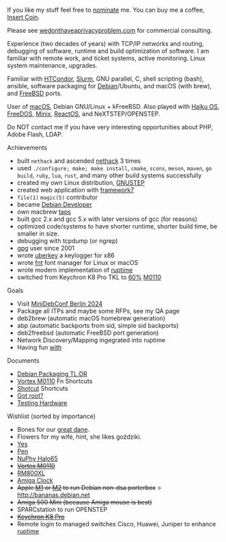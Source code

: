 If you like my stuff feel free to [nominate](https://stars.github.com/nominate) me. You can buy me a coffee, [Insert Coin](https://www.buymeacoffee.com/alexmy).

Please see [wedonthaveaprivacyproblem.com](https://github.com/wedonthaveaprivacyproblem/) for commercial consulting.

Experience (two decades of years) with TCP/IP networks and routing, debugging of software, runtime and build optimization of software. I am familiar with remote work, and ticket systems, active monitoring. Linux system maintenance, upgrades.

Familiar with [HTCondor](https://htcondor.org), [Slurm](https://slurm.schedmd.com), GNU parallel, C, shell scripting (bash), ansible, software packaging for [Debian](https://debian.org)/Ubuntu, and macOS (with brew), and [FreeBSD](https://freebsd.org) ports.

User of [macOS](https://next.com), Debian GNU/Linux + kFreeBSD. Also played with [Haiku OS](https://www.haiku-os.org), [FreeDOS](https://www.freedos.org), [Minix](https://www.minix3.org), [ReactOS](https://reactos.org), and NeXTSTEP/OPENSTEP.

Do NOT contact me if you have very interesting opportunities about PHP, Adobe Flash, LDAP.

Achievements
- built `nethack` and ascended [nethack](https://github.com/alexmyczko/nethack) 3 times
- used `./configure; make; make install`, `cmake`, `scons`, `meson`, `maven`, `go build`, `ruby`, `lua`, `rust`, and many other build systems successfully
- created my own Linux distribution, [GNUSTEP](http://livecd.gnustep.org)
- created web application with [framework7](https://framework7.io)
- `file(1)` `magic(5)` contributor
- became [Debian Developer](https://qa.debian.org/developer.php?login=tar@debian.org)
- own macbrew [taps](https://github.com/alexmyczko/homebrew-mac)
- built gcc 2.x and gcc 5.x with later versions of gcc (for reasons)
- optimized code/systems to have shorter runtime, shorter build time, be smaller in size.
- debugging with tcpdump (or ngrep)
- [gpg](https://db.debian.org/fetchkey.cgi?fingerprint=B60A1BF363DC1319FF0A8E89116852BCDF7515C0) user since 2001
- wrote [uberkey](https://github.com/alexmyczko/uberkey) a keylogger for x86
- wrote [fnt](https://github.com/alexmyczko/fnt) font manager for Linux or macOS
- wrote modern implementation of [ruptime](https://github.com/alexmyczko/ruptime)
- switched from Keychron K8 Pro TKL to [60%](https://www.reddit.com/r/MechanicalKeyboards/comments/1b2i0k1/m0110_with_tank/) [M0110](https://github.com/alexmyczko/autoexec.bat/blob/master/Documents/m0110.md)

Goals
- Visit [MiniDebConf Berlin 2024](https://wiki.debian.org/DebianEvents/de/2024/MiniDebconfBerlin)
- Package all ITPs and maybe some RFPs, see my QA page
- deb2brew (automatic macOS homebrew generation)
- abp (automatic backports from sid, simple sid backports)
- deb2freebsd (automatic FreeBSD port generation)
- Network Discovery/Mapping ingegrated into ruptime
- Having fun [with](https://www.zazzle.ch/mbr/238224177574007497/likes?rf=238224177574007497)

Documents
- [Debian Packaging TL;DR](https://github.com/alexmyczko/autoexec.bat/blob/master/Documents/debian-packaging.md)
- [Vortex M0110](https://github.com/alexmyczko/autoexec.bat/blob/master/Documents/m0110.md) Fn Shortcuts
- [Shotcut](https://github.com/alexmyczko/autoexec.bat/blob/master/Documents/shotcut.md) Shortcuts
- [Got root?](https://github.com/alexmyczko/autoexec.bat/blob/master/Documents/got-root.md)
- [Testing Hardware](https://github.com/alexmyczko/autoexec.bat/blob/master/Documents/hardware.md)

Wishlist (sorted by importance)
- Bones for our [great dane](https://www.flickr.com/photos/aiei/34397165464/).
- Flowers for my wife, hint, she likes goździki.
- [Yes](https://mykeyboard.eu/catalogue/modern-m0110-keyboard-kit_639/)
- [Pen](https://www.galaxus.ch/en/s12/product/caran-dache-849-popline-orange-pens-5608696)
- [NuPhy Halo65](https://nuphy.com/apps/wishlist/65ec733a16c406dafe64dc6d)
- ~~[Vortex M0110](https://vortexgear.store/products/m0110-qmk-via-vial-version?variant=43156282998947)~~
- [RM800XL](https://revive-machines.com/index-en.html)
- [Amiga Clock](https://retrofied.uk/products/amiga-workbench-small-desktop-wall-clock)
- ~~Apple [M1](https://www.apple.com/ch-de-edu/shop/buy-mac/mac-mini/apple-m2-chip-mit-8-core-cpu-und-10-core-gpu-256gb) or [M2](https://www.apple.com/ch-de-edu/shop/buy-mac/mac-studio/12-core-cpu-30-core-gpu-16-core-neural-engine-32-gb-arbeitsspeicher-512gb) to run Debian non-dsa porterbox~~ > http://bananas.debian.net
- ~~Amiga 500 Mini (because Amiga mouse is best)~~
- SPARCstation to run OPENSTEP
- ~~[Keychron K8 Pro](https://www.digitec.ch/de/s1/product/keychron-k8-pro-us-kabelgebunden-kabellos-tastatur-22670050?ip=keychron+k8+pro)~~
- Remote login to managed switches Cisco, Huawei, Juniper to enhance [ruptime](https://github.com/alexmyczko/ruptime)

<!--
![Metrics](https://metrics.lecoq.io/alexmyczko?template=classic&repositories.forks=true&base.metadata=0&lines=1&achievements=1&achievements.threshold=C&achievements.secrets=true&achievements.display=compact&achievements.limit=0&config.timezone=Europe%2FZurich)

Something went wrong bananas!
![Alex's github stats](https://github-readme-stats.vercel.app/api?username=alexmyczko&show_icons=true&theme=graywhite)

[![Top Langs](https://github-readme-stats.vercel.app/api/top-langs/?username=alexmyczko&layout=compact)](https://github.com/anuraghazra/github-readme-stats)
-->
